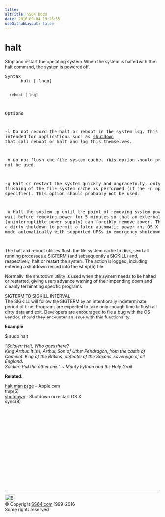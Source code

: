 ```yaml
---
title:
altTitle: SS64 Docs
date: 2016-09-04 19:26:55
useGithubLayout: false
---
```

<!-- #BeginLibraryItem "/Library/head_osx.lbi" --><!-- #EndLibraryItem --><h1>halt</h1> 
<p>Stop and restart the operating system. When the system is halted with the halt command, the system is powered off.</p>
<pre>Syntax
      halt [-lnqu]

      reboot [-lnq]

Options

   -l      Do not record the halt or reboot in the system log.
           This option is intended for applications such as <a href="shutdown.html">shutdown</a>
           that call reboot or halt and log this themselves.

   -n      Do not flush the file system cache.
           This option should probably not be used.

   -q      Halt or restart the system quickly and ungracefully, only the flushing
           of the file system cache is performed (if the -n option is not specified).
           This option should probably not be used.

   -u      Halt the system up until the point of removing system power, but wait
           before removing power for 5 minutes so that an external UPS (uninterruptible
           power supply) can forcibly remove power.  This simulates a dirty shutdown to 
           permit a later automatic power on.
           OS X uses this mode automatically with supported UPSs in emergency shutdowns.
</pre>
<p><b><br>
</b> The halt and reboot utilities flush the file system cache to disk, send 
all running processes a SIGTERM (and subsequently a SIGKILL) and, respectively, halt or restart the system. The action is logged, including
entering a shutdown record into the wtmp(5) file.</p>
<p>Normally, the <a href="shutdown.html">shutdown</a> utility is used when the system needs to be halted or restarted, giving users advance warning of their impending doom and cleanly terminating specific programs. </p>
<p>SIGTERM TO SIGKILL INTERVAL<br>
The SIGKILL will follow the SIGTERM by an intentionally indeterminate period of time.
Programs are expected to take only enough time to flush all dirty data and exit. Developers are encouraged to file a bug with the OS vendor, should they encounter an issue
with this functionality.</p>
<p><b>Example</b></p>
<p class="code">$ sudo halt </p>
<p class="quote"><i>“Soldier: Halt, Who goes there?<br>
King Arthur: It is I, Arthur, Son of Uther Pendragon, from the castle of Camelot. King of the Britons, defeater of the Saxons, sovereign of all England.<br>
Soldier: Pull the other one.” ~ Monty Python and the Holy Grail</i></p>
<p><b>Related:</b></p>
<p><a href="https://developer.apple.com/legacy/library/documentation/Darwin/Reference/ManPages/man8/halt.8.html">halt man page</a> - Apple.com<br>tmp(5)<br>
<a href="shutdown.html">shutdown</a> - Shutdown or restart OS X<br>
sync(8)</p><!-- #BeginLibraryItem "/Library/foot_osx.lbi" --><p>
<!-- OSX300 -->
<ins class="adsbygoogle" style="display:inline-block;width:300px;height:250px" data-ad-client="ca-pub-6140977852749469" data-ad-slot="1823340303"></ins>
<script>
(adsbygoogle = window.adsbygoogle || []).push({});
</script></p>
<hr>
<div id="bl" class="footer"><a href="halt.html#"><img src="../images/top.png" width="30" height="22" alt="Back to the Top"></a></div>
<div id="br" class="footer, tagline">© Copyright <a href="../index.html">SS64.com</a> 1999-2016<br>
Some rights reserved</div><!-- #EndLibraryItem -->

